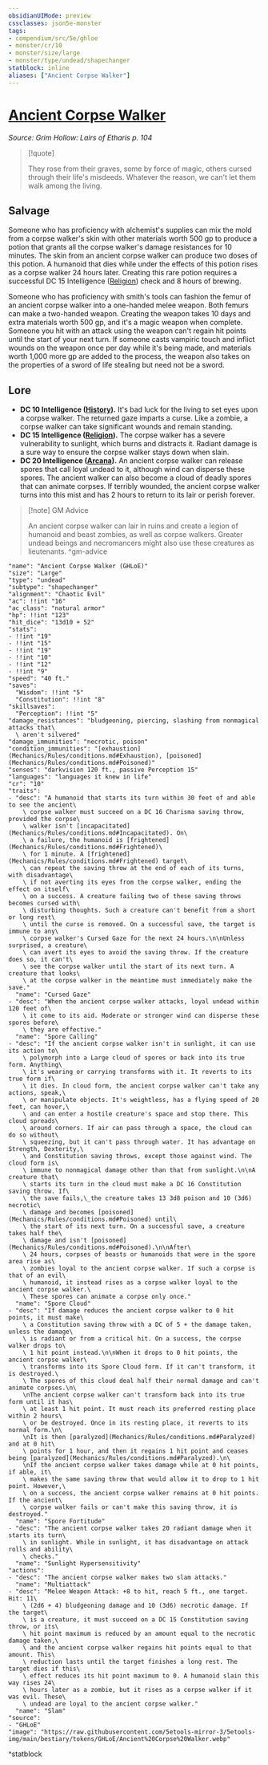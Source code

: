 ```yaml
---
obsidianUIMode: preview
cssclasses: json5e-monster
tags:
- compendium/src/5e/ghloe
- monster/cr/10
- monster/size/large
- monster/type/undead/shapechanger
statblock: inline
aliases: ["Ancient Corpse Walker"]
---
```

# [Ancient Corpse Walker](Mechanics\bestiary\undead/ancient-corpse-walker-ghloe.md)
*Source: Grim Hollow: Lairs of Etharis p. 104*  

> [!quote]  
> 
> They rose from their graves, some by force of magic, others cursed through their life's misdeeds. Whatever the reason, we can't let them walk among the living.

## Salvage

Someone who has proficiency with alchemist's supplies can mix the mold from a corpse walker's skin with other materials worth 500 gp to produce a potion that grants all the corpse walker's damage resistances for 10 minutes. The skin from an ancient corpse walker can produce two doses of this potion. A humanoid that dies while under the effects of this potion rises as a corpse walker 24 hours later. Creating this rare potion requires a successful DC 15 Intelligence ([Religion](Mechanics/Rules/skills.md#Religion)) check and 8 hours of brewing.

Someone who has proficiency with smith's tools can fashion the femur of an ancient corpse walker into a one-handed melee weapon. Both femurs can make a two-handed weapon. Creating the weapon takes 10 days and extra materials worth 500 gp, and it's a magic weapon when complete. Someone you hit with an attack using the weapon can't regain hit points until the start of your next turn. If someone casts vampiric touch and inflict wounds on the weapon once per day while it's being made, and materials worth 1,000 more gp are added to the process, the weapon also takes on the properties of a sword of life stealing but need not be a sword.

## Lore

- **DC 10 Intelligence ([History](Mechanics/Rules/skills.md#History)).** It's bad luck for the living to set eyes upon a corpse walker. The returned gaze imparts a curse. Like a zombie, a corpse walker can take significant wounds and remain standing.  
- **DC 15 Intelligence ([Religion](Mechanics/Rules/skills.md#Religion)).** The corpse walker has a severe vulnerability to sunlight, which burns and distracts it. Radiant damage is a sure way to ensure the corpse walker stays down when slain.  
- **DC 20 Intelligence ([Arcana](Mechanics/Rules/skills.md#Arcana)).** An ancient corpse walker can release spores that call loyal undead to it, although wind can disperse these spores. The ancient walker can also become a cloud of deadly spores that can animate corpses. If terribly wounded, the ancient corpse walker turns into this mist and has 2 hours to return to its lair or perish forever.  

> [!note] GM Advice
> 
> An ancient corpse walker can lair in ruins and create a legion of humanoid and beast zombies, as well as corpse walkers. Greater undead beings and necromancers might also use these creatures as lieutenants.
^gm-advice

```statblock
"name": "Ancient Corpse Walker (GHLoE)"
"size": "Large"
"type": "undead"
"subtype": "shapechanger"
"alignment": "Chaotic Evil"
"ac": !!int "16"
"ac_class": "natural armor"
"hp": !!int "123"
"hit_dice": "13d10 + 52"
"stats":
- !!int "19"
- !!int "15"
- !!int "19"
- !!int "10"
- !!int "12"
- !!int "9"
"speed": "40 ft."
"saves":
  "Wisdom": !!int "5"
  "Constitution": !!int "8"
"skillsaves":
  "Perception": !!int "5"
"damage_resistances": "bludgeoning, piercing, slashing from nonmagical attacks that\
  \ aren't silvered"
"damage_immunities": "necrotic, poison"
"condition_immunities": "[exhaustion](Mechanics/Rules/conditions.md#Exhaustion), [poisoned](Mechanics/Rules/conditions.md#Poisoned)"
"senses": "darkvision 120 ft., passive Perception 15"
"languages": "languages it knew in life"
"cr": "10"
"traits":
- "desc": "A humanoid that starts its turn within 30 feet of and able to see the ancient\
    \ corpse walker must succeed on a DC 16 Charisma saving throw, provided the corpse\
    \ walker isn't [incapacitated](Mechanics/Rules/conditions.md#Incapacitated). On\
    \ a failure, the humanoid is [frightened](Mechanics/Rules/conditions.md#Frightened)\
    \ for 1 minute. A [frightened](Mechanics/Rules/conditions.md#Frightened) target\
    \ can repeat the saving throw at the end of each of its turns, with disadvantage\
    \ if not averting its eyes from the corpse walker, ending the effect on itself\
    \ on a success. A creature failing two of these saving throws becomes cursed with\
    \ disturbing thoughts. Such a creature can't benefit from a short or long rest\
    \ until the curse is removed. On a successful save, the target is immune to any\
    \ corpse walker's Cursed Gaze for the next 24 hours.\n\nUnless surprised, a creature\
    \ can avert its eyes to avoid the saving throw. If the creature does so, it can't\
    \ see the corpse walker until the start of its next turn. A creature that looks\
    \ at the corpse walker in the meantime must immediately make the save."
  "name": "Cursed Gaze"
- "desc": "When the ancient corpse walker attacks, loyal undead within 120 feet of\
    \ it come to its aid. Moderate or stronger wind can disperse these spores before\
    \ they are effective."
  "name": "Spore Calling"
- "desc": "If the ancient corpse walker isn't in sunlight, it can use its action to\
    \ polymorph into a Large cloud of spores or back into its true form. Anything\
    \ it's wearing or carrying transforms with it. It reverts to its true form if\
    \ it dies. In cloud form, the ancient corpse walker can't take any actions, speak,\
    \ or manipulate objects. It's weightless, has a flying speed of 20 feet, can hover,\
    \ and can enter a hostile creature's space and stop there. This cloud spreads\
    \ around corners. If air can pass through a space, the cloud can do so without\
    \ squeezing, but it can't pass through water. It has advantage on Strength, Dexterity,\
    \ and Constitution saving throws, except those against wind. The cloud form is\
    \ immune to nonmagical damage other than that from sunlight.\n\nA creature that\
    \ starts its turn in the cloud must make a DC 16 Constitution saving throw. If\
    \ the save fails,\_the creature takes 13 3d8 poison and 10 (3d6) necrotic\
    \ damage and becomes [poisoned](Mechanics/Rules/conditions.md#Poisoned) until\
    \ the start of its next turn. On a successful save, a creature takes half the\
    \ damage and isn't [poisoned](Mechanics/Rules/conditions.md#Poisoned).\n\nAfter\
    \ 24 hours, corpses of beasts or humanoids that were in the spore area rise as\
    \ zombies loyal to the ancient corpse walker. If such a corpse is that of an evil\
    \ humanoid, it instead rises as a corpse walker loyal to the ancient corpse walker.\
    \ These spores can animate a corpse only once."
  "name": "Spore Cloud"
- "desc": "If damage reduces the ancient corpse walker to 0 hit points, it must make\
    \ a Constitution saving throw with a DC of 5 + the damage taken, unless the damage\
    \ is radiant or from a critical hit. On a success, the corpse walker drops to\
    \ 1 hit point instead.\n\nWhen it drops to 0 hit points, the ancient corpse walker\
    \ transforms into its Spore Cloud form. If it can't transform, it is destroyed.\
    \ The spores of this cloud deal half their normal damage and can't animate corpses.\n\
    \nThe ancient corpse walker can't transform back into its true form until it has\
    \ at least 1 hit point. It must reach its preferred resting place within 2 hours\
    \ or be destroyed. Once in its resting place, it reverts to its normal form.\n\
    \nIt is then [paralyzed](Mechanics/Rules/conditions.md#Paralyzed) and at 0 hit\
    \ points for 1 hour, and then it regains 1 hit point and ceases being [paralyzed](Mechanics/Rules/conditions.md#Paralyzed).\n\
    \nIf the ancient corpse walker takes damage while at 0 hit points, if able, it\
    \ makes the same saving throw that would allow it to drop to 1 hit point. However,\
    \ on a success, the ancient corpse walker remains at 0 hit points. If the ancient\
    \ corpse walker fails or can't make this saving throw, it is destroyed."
  "name": "Spore Fortitude"
- "desc": "The ancient corpse walker takes 20 radiant damage when it starts its turn\
    \ in sunlight. While in sunlight, it has disadvantage on attack rolls and ability\
    \ checks."
  "name": "Sunlight Hypersensitivity"
"actions":
- "desc": "The ancient corpse walker makes two slam attacks."
  "name": "Multiattack"
- "desc": "Melee Weapon Attack: +8 to hit, reach 5 ft., one target. Hit: 11\
    \ (2d6 + 4) bludgeoning damage and 10 (3d6) necrotic damage. If the target\
    \ is a creature, it must succeed on a DC 15 Constitution saving throw, or its\
    \ hit point maximum is reduced by an amount equal to the necrotic damage taken,\
    \ and the ancient corpse walker regains hit points equal to that amount. This\
    \ reduction lasts until the target finishes a long rest. The target dies if this\
    \ effect reduces its hit point maximum to 0. A humanoid slain this way rises 24\
    \ hours later as a zombie, but it rises as a corpse walker if it was evil. These\
    \ undead are loyal to the ancient corpse walker."
  "name": "Slam"
"source":
- "GHLoE"
"image": "https://raw.githubusercontent.com/5etools-mirror-3/5etools-img/main/bestiary/tokens/GHLoE/Ancient%20Corpse%20Walker.webp"
```
^statblock